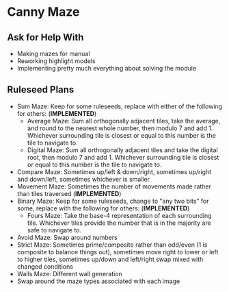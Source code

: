 # Canny Maze

## Ask for Help With

* Making mazes for manual
* Reworking highlight models
* Implementing pretty much everything about solving the module

## Ruleseed Plans

* Sum Maze: Keep for some ruleseeds, replace with either of the following for others: (**IMPLEMENTED**)
  * Average Maze: Sum all orthogonally adjacent tiles, take the average, and round to the nearest whole number, then modulo 7 and add 1. Whichever surrounding tile is closest or equal to this number is the tile to navigate to.
  * Digital Maze: Sum all orthogonally adjacent tiles and take the digital root, then modulo 7 and add 1. Whichever surrounding tile is closest or equal to this number is the tile to navigate to.
* Compare Maze: Sometimes up/left & down/right, sometimes up/right and down/left, sometimes whichever is smaller
* Movement Maze: Sometimes the number of movements made rather than tiles traversed (**IMPLEMENTED**)
* Binary Maze: Keep for some ruleseeds, change to "any two bits" for some, replace with the following for others: (**IMPLEMENTED**)
  * Fours Maze: Take the base-4 representation of each surrounding tile. Whichever tiles provide the number that is in the majority are safe to navigate to.
* Avoid Maze: Swap around numbers
* Strict Maze: Sometimes prime/composite rather than odd/even (1 is composite to balance things out), sometimes move right to lower or left to higher tiles, sometimes up/down and left/right swap mixed with changed conditions
* Walls Maze: Different wall generation
* Swap around the maze types associated with each image
